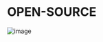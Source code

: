# OPEN-SOURCE
![image](https://github.com/abir5005/OPEN-SOURCE/assets/117136133/4d25dba1-860f-4896-b14a-d83d1a7737d9)
